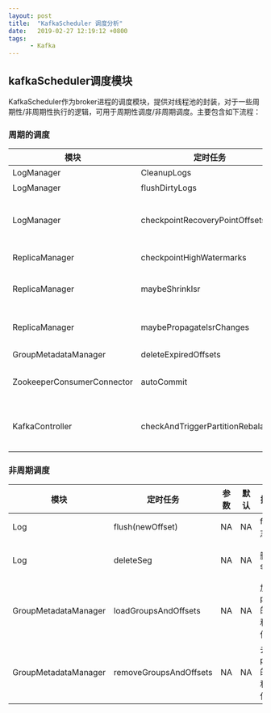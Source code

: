 ```yaml
---
layout: post
title:  "KafkaScheduler 调度分析"
date:   2019-02-27 12:19:12 +0800
tags:
      - Kafka
---
```

## kafkaScheduler调度模块
KafkaScheduler作为broker进程的调度模块，提供对线程池的封装，对于一些周期性/非周期性执行的逻辑，可用于周期性调度/非周期调度。主要包含如下流程：
### 周期的调度

模块 | 定时任务 | 参数 | 默认 | 执行逻辑 | 备注
------------|--------|-------|--------|------|-----
LogManager | CleanupLogs | log.retention.check.interval.ms | 300s | 过期日志文件清理 |
LogManager |  flushDirtyLogs | log.flush.scheduler.interval.ms | Integer.Max | 刷日志到日盘 |
LogManager | checkpointRecoveryPointOffsets | log.flush.offset.checkpoint.interval.ms |60s | 将topicandpartition的checkpoint写入磁盘 | 写入文件recovery-point-offset-checkpoint
ReplicaManager | checkpointHighWatermarks | replica.high.watermark.checkpoint.interval.ms | 5s | 对hw进行checkpoint | 写入文件replication-offset-checkpoint
ReplicaManager | maybeShrinkIsr | replica.lag.time.max.ms | 10s | 检查是否需要减少isr列表中的replica | 
ReplicaManager | maybePropagateIsrChanges | NA | 2.5s | 检查是否生成/广播ISr列表/需要写入zk | zk目录为/isr_change_notification/isr_change_
GroupMetadataManager | deleteExpiredOffsets | offsets.retention.check.interval.ms | 600s | 删除过期的offset | 一天之后失效
ZookeeperConsumerConnector | autoCommit | auto.commit.interval.ms | 60s | | 打开自动commit的场景下有效，默认值AutoCommitInterval，默认存储在zk，可以设置存储在kafka，以及zk
KafkaController | checkAndTriggerPartitionRebalance | leader.imbalance.check.interval.seconds | 300s | 执行分区均衡 | 打开自动分区均衡的场景下有效，当分区leader不在perferred节点比例大于leader.imbalance.per.broker.percentage/100时（默认10%），进行

### 非周期调度
模块 | 定时任务 | 参数 | 默认 | 执行逻辑 | 备注
------------|--------|-------|--------|------|-----
Log | flush(newOffset) | NA | NA | flush日志到磁盘 | roll方法中调用
Log |  deleteSeg | NA | NA | 删除segment | 删除前会先修改log和index文件后缀.deleted
GroupMetadataManager | loadGroupsAndOffsets | NA | NA | 加载partition的group和offset信息 | 在_offset_consumer的partition变为leader时执行
GroupMetadataManager | removeGroupsAndOffsets | NA | NA | 去除partition的group和offset信息 | 在_offset_consumer的partition变为follower时执行
